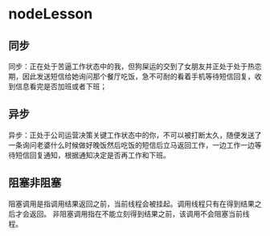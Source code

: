 # nodeLesson
## 同步
同步：正在处于苦逼工作状态中的我，但狗屎运的交到了女朋友并正处于处于热恋期，因此发送短信给她询问那个餐厅吃饭，急不可耐的看着手机等待短信回复，收到信息看完是否加班或者下班；
## 异步
异步：正处于公司运营决策关键工作状态中的你，不可以被打断太久，随便发送了一条询问老婆什么时候做好晚饭然后吃饭的短信后立马返回工作，一边工作一边等待短信回复通知，根据通知决定是否再工作和下班。
## 阻塞非阻塞
阻塞调用是指调用结果返回之前，当前线程会被挂起。调用线程只有在得到结果之后才会返回。
非阻塞调用指在不能立刻得到结果之前，该调用不会阻塞当前线程。
